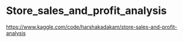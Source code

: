 # Store_sales_and_profit_analysis
https://www.kaggle.com/code/harshakadakam/store-sales-and-profit-analysis

